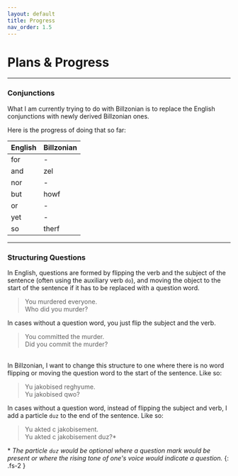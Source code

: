 ```yaml
---
layout: default
title: Progress
nav_order: 1.5
---
```


# Plans & Progress

-----

### Conjunctions

What I am currently trying to do with Billzonian is to replace the
English conjunctions with newly derived Billzonian ones.

Here is the progress of doing that so far:

| English | Billzonian |
|---------|------------|
| for     | -          |
| and     | zel        |
| nor     | -          |
| but     | howf       |
| or      | -          |
| yet     | -          |
| so      | therf      |

-----

### Structuring Questions

In English, questions are formed by flipping the verb and the subject of the sentence (often using the auxiliary verb `do`),
and moving the object to the start of the sentence if it has to be replaced with a question word.
> You murdered everyone.  
  Who did you murder?

In cases without a question word, you just flip the subject and the verb.
> You committed the murder.  
  Did you commit the murder?

\
In Billzonian, I want to change this structure to one where there is no word flipping or moving the question word to
the start of the sentence. Like so:
> Yu jakobised reghyume.  
  Yu jakobised qwo?

In cases without a question word, instead of flipping the subject
and verb, I add a particle `duz` to the end of the sentence. Like so:
> Yu akted c jakobisement.  
  Yu akted c jakobisement duz?\*

\* *The particle `duz` would be optional where a question mark would be
present or where the rising tone of one's voice would indicate a question.*
{: .fs-2 }